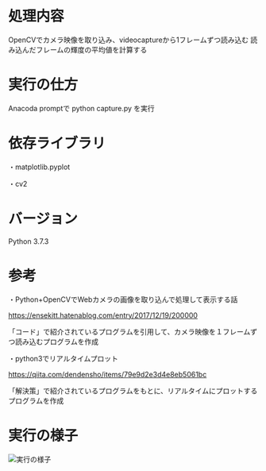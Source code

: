 # 処理内容

OpenCVでカメラ映像を取り込み、videocaptureから1フレームずつ読み込む
読み込んだフレームの輝度の平均値を計算する

# 実行の仕方

Anacoda promptで python capture.py を実行

# 依存ライブラリ

・matplotlib.pyplot

・cv2

# バージョン

Python 3.7.3

# 参考

・Python+OpenCVでWebカメラの画像を取り込んで処理して表示する話

https://ensekitt.hatenablog.com/entry/2017/12/19/200000

「コード」で紹介されているプログラムを引用して、カメラ映像を１フレームずつ読み込むプログラムを作成

・python3でリアルタイムプロット

https://qiita.com/dendensho/items/79e9d2e3d4e8eb5061bc

「解決策」で紹介されているプログラムをもとに、リアルタイムにプロットするプログラムを作成

# 実行の様子

![実行の様子](https://github.com/gucci-999/digital/blob/master/capture.gif)
